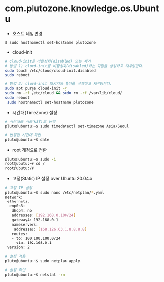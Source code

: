 # com.plutozone.knowledge.os.Ubuntu


- 호스트 네임 변경
```bash
$ sudo hostnamectl set-hostname plutozone
```

- cloud-init
```bash
# cloud-init를 비활성화(disabled) 또는 제거
# 방법 1) cloud-init를 비활성화(disabled)하는 파일을 생성하고 재부팅한다.
sudo touch /etc/cloud/cloud-init.disabled
sudo reboot

# 방법 2) cloud-init 패키지와 폴더를 삭제하고 재부팅한다.
sudo apt purge cloud-init -y
sudo rm -rf /etc/cloud && sudo rm -rf /var/lib/cloud/
sudo reboot
 sudo hostnamectl set-hostname plutozone
```

- 시간대(TimeZone) 설정
```bash
# 시간대를 서울(KST)로 변경
pluto@ubuntu:~$ sudo timedatectl set-timezone Asia/Seoul

# 변경된 시간대 확인
pluto@ubuntu:~$ date
```

- root 계정으로 전환
```bash
pluto@ubuntu:~$ sudo -i
root@ubutu:~# cd /
root@ubutu:/#
```

- 고정(Static) IP 설정 over Ubuntu 20.04.x
```bash
# 고정 IP 설정
pluto@ubuntu:~$ sudo nano /etc/netplan/*.yaml
network:
 ethernets:
  enp0s3:
   dhcp4: no
   addresses: [192.168.0.100/24]
   gateway4: 192.168.0.1
   nameservers:
    addresses: [168.126.63.1,8.8.8.8]
   routes:
   - to: 100.100.100.0/24
     via: 192.168.0.1
 version: 2

# 설정 적용
pluto@ubuntu:~$ sudo netplan apply

# 설정 확인
pluto@ubuntu:~$ netstat -rn
```